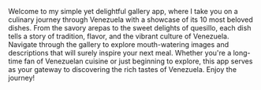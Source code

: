 Welcome to my simple yet delightful gallery app, where I take you on a culinary journey through Venezuela with a showcase of its 10 most beloved dishes. From the savory arepas to the sweet delights of quesillo, each dish tells a story of tradition, flavor, and the vibrant culture of Venezuela. Navigate through the gallery to explore mouth-watering images and descriptions that will surely inspire your next meal. Whether you're a long-time fan of Venezuelan cuisine or just beginning to explore, this app serves as your gateway to discovering the rich tastes of Venezuela. Enjoy the journey!
